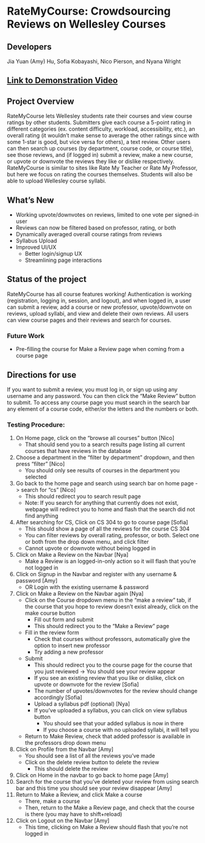# RateMyCourse: Crowdsourcing Reviews on Wellesley Courses
## Developers
Jia Yuan (Amy) Hu, Sofia Kobayashi, Nico Pierson, and Nyana Wright

## [Link to Demonstration Video](https://drive.google.com/file/d/1pyZEbWsQNXyZpiFgnExQcneoWgqs16VS/view?usp=sharing)

## Project Overview
RateMyCourse lets Wellesley students rate their courses and view course ratings by other students. Submitters give each course a 5-point rating in different categories (ex. content difficulty, workload, accessibility, etc.), an overall rating (it wouldn’t make sense to average the other ratings since with some 1-star is good, but vice versa for others), a text review. Other users can then search up courses (by department, course code, or course title), see those reviews, and (if logged in) submit a review, make a new course, or upvote or downvote the reviews they like or dislike respectively. RateMyCourse is similar to sites like Rate My Teacher or Rate My Professor, but here we focus on rating the courses themselves. Students will also be able to upload Wellesley course syllabi. 

## What’s New
- Working upvote/downvotes on reviews, limited to one vote per signed-in user
- Reviews can now be filtered based on professor, rating, or both
- Dynamically averaged overall course ratings from reviews
- Syllabus Upload
- Improved UI/UX
    - Better login/signup UX
    - Streamlining page interactions

## Status of the project
RateMyCourse has all course features working! Authentication is working (registration, logging in, session, and logout), and when logged in, a user can submit a review, add a course or new professor, upvote/downvote on reviews, upload syllabi, and view and delete their own reviews. All users can view course pages and their reviews and search for courses.

### Future Work
- Pre-filling the course for Make a Review page when coming from a course page

## Directions for use
If you want to submit a review, you must log in, or sign up using any username and any password. You can then click the “Make Review” button to submit. To access any course page you must search in the search bar any element of a course code, either/or the letters and the numbers or both. 

### Testing Procedure:
1. On Home page, click on the “browse all courses” button [Nico]
    - That should send you to a search results page listing all current courses that have reviews in the database
2. Choose a department in the “filter by department” dropdown, and then press “filter” [Nico]
    - You should only see results of courses in the department you selected
3. Go back to the home page and search using search bar on home page -> search for “cs” [Nico]
    - This should redirect you to search result page
    - Note: If you search for anything that currently does not exist, webpage will redirect you to home and flash that the search did not find anything
4. After searching for CS, Click on CS 304 to go to course page [Sofia]
    - This should show a page of all the reviews for the course CS 304
    - You can filter reviews by overall rating, professor, or both. Select one or both from the drop down menu, and click filter
    - Cannot upvote or downvote without being logged in
5. Click on Make a Review on the Navbar [Nya]
    - Make a Review is an logged-in-only action so it will flash that you’re not logged in
6. Click on Signup in the Navbar and register with any username & password [Amy]
    - OR Login with the existing username & password
7. Click on Make a Review on the Navbar again [Nya]
    - Click on the Course dropdown menu in the “make a review” tab, if the course that you hope to review doesn’t exist already, click on the make course button
        - Fill out form and submit
        - This should redirect you to the “Make a Review” page
    - Fill in the review form
        - Check that courses without professors, automatically give the option to insert new professor
        - Try adding a new professor
     - Submit
        - This should redirect you to the course page for the course that you just reviewed -> You should see your review appear
        - If you see an existing review that you like or dislike, click on upvote or downvote for the review [Sofia]
        - The number of upvotes/downvotes for the review should change accordingly [Sofia]
        - Upload a syllabus pdf (optional) [Nya]
        - If you’ve uploaded a syllabus, you can click on view syllabus button
            - You should see that your added syllabus is now in there
            - If you choose a course with no uploaded syllabi, it will tell you
    - Return to Make Review, check that added professor is available in the professors drop down menu
8. Click on Profile from the Navbar [Amy]
    - You should see a list of all the reviews you’ve made
    - Click on the delete review button to delete the review
        - This should delete the review
9. Click on Home in the navbar to go back to home page [Amy]
10. Search for the course that you’ve deleted your review from using search bar and this time you should see your review disappear [Amy]
11. Return to Make a Review, and click Make a course
    - There, make a course
    - Then, return to the Make a Review page, and check that the course is there (you may have to shift+reload)
12. Click on Logout on the Navbar [Amy]
    - This time, clicking on Make a Review should flash that you’re not logged in


